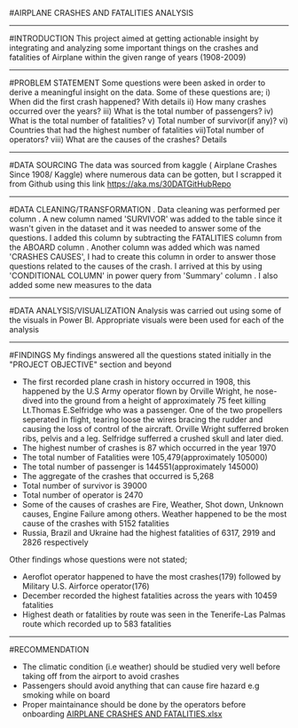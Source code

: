 #AIRPLANE CRASHES AND FATALITIES ANALYSIS

----
#INTRODUCTION
 This project aimed at getting actionable insight by integrating and analyzing some important things on the crashes and fatalities of Airplane within the given range of years (1908-2009)
 

----
#PROBLEM STATEMENT
Some questions were been asked in order to derive a meaningful insight on the data. Some of these questions are;
i) When did the first crash happened? With details
ii) How many crashes occurred over the years?
iii) What is the total number of passengers?
iv) What is the total number of fatalities?
v) Total number of survivor(if any)?
vi) Countries that had the highest number of fatalities 
vii)Total number of operators?
viii) What are the causes of the crashes? Details


----
#DATA SOURCING
The data was sourced from kaggle ( Airplane Crashes Since 1908/ Kaggle) where numerous data can be gotten, but I scrapped it from Github using this link https://aka.ms/30DATGitHubRepo

---

#DATA CLEANING/TRANSFORMATION 
. Data cleaning was performed per column
. A new column named 'SURVIVOR' was added to the table since it wasn't given in the dataset and it was needed to answer some of the questions. I added this column by subtracting the FATALITIES column from the ABOARD column
. Another column was added which was named 'CRASHES CAUSES', I had to create this column in order to answer those questions related to the causes of the crash. I arrived at this by using 'CONDITIONAL COLUMN' in power query from 'Summary' column
. I also added some new measures to the data

----
#DATA ANALYSIS/VISUALIZATION
Analysis was carried out using some of the visuals in Power BI. Appropriate visuals were been used for each of the analysis

----
#FINDINGS
My findings answered all the questions stated initially in the "PROJECT OBJECTIVE" section and beyond
- The first recorded plane crash in history occurred in 1908, this happened by the U.S Army operator flown by Orville Wright, he nose-dived into the ground from a height of approximately 75 feet killing Lt.Thomas E.Selfridge who was a passenger. One of the two propellers seperated in flight, tearing loose the wires bracing the rudder and causing the loss of control of the aircraft. Orville Wright sufferred broken ribs, pelvis and a leg. Selfridge sufferred a crushed skull and later died.
- The highest number of crashes is 87 which occurred in the year 1970
- The total number of Fatalities were 105,479(approximately 105000)
- The total number of passenger is 144551(approximately 145000)
- The aggregate of the crashes that occurred is 5,268
- Total number of survivor is 39000
- Total number of operator is 2470
- Some of the causes of crashes are Fire, Weather, Shot down, Unknown causes, Engine Failure among others. Weather happened to be the most cause of the crashes with 5152 fatalities
- Russia, Brazil and Ukraine had the highest fatalities of 6317, 2919 and 2826 respectively

Other findings whose questions were not stated;
- Aeroflot operator happened to have the most crashes(179) followed by Military U.S. Airforce operator(176)
- December recorded the highest fatalities across the years with 10459 fatalities
- Highest death or fatalities by route was seen in the Tenerife-Las Palmas route which recorded up to 583 fatalities

----
#RECOMMENDATION 
- The climatic condition (i.e weather) should be studied very well before taking off from the airport to avoid crashes
- Passengers should avoid anything that can cause fire hazard e.g smoking while on board
- Proper maintainance should be done by the operators before onboarding
[AIRPLANE CRASHES AND FATALITIES.xlsx](https://github.com/Meenah001/Airplane-Crashes-Fatalities-Analysis/files/9143299/AIRPLANE.CRASHES.AND.FATALITIES.xlsx)
